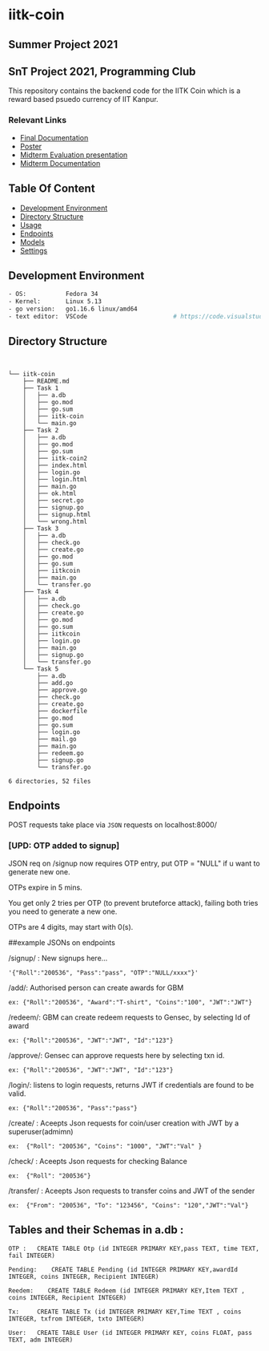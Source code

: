 # iitk-coin

## **Summer Project 2021**

## **SnT Project 2021, Programming Club**

This repository contains the backend code for the IITK Coin which is a reward based psuedo currency of IIT Kanpur.

### Relevant Links

- [Final Documentation](https://docs.google.com/document/d/1EeWv3Scq-kA00V1FJrz0wNHvRIWpM0l7oqCeJ1PEay8/edit?usp=sharing)
- [Poster](https://drive.google.com/file/d/1Iy7P4NNJWoIywhW9lNcm_IeZctU2mKc4/view?usp=sharing)
- [Midterm Evaluation presentation](https://docs.google.com/presentation/d/1kriN-7A3v1RlXUDL5NETX3roJKRMJInptkWofIxY8dg/edit?usp=sharing)
- [Midterm Documentation](https://docs.google.com/document/d/1bvOWH4k0U-l2pQ1jLWIDzOkJ2wbHNW4jJw7tMWkUV6o/edit?usp=sharing)

## Table Of Content

- [Development Environment](#development-environment)
- [Directory Structure](#directory-structure)
- [Usage](#usage)
- [Endpoints](#endpoints)
- [Models](#models)
- [Settings](#settings)

## Development Environment

```bash
- OS:           Fedora 34
- Kernel:       Linux 5.13 
- go version:   go1.16.6 linux/amd64    
- text editor:  VSCode    	                  # https://code.visualstudio.com/download
```

## Directory Structure

```


└── iitk-coin
    ├── README.md
    ├── Task 1
    │   ├── a.db
    │   ├── go.mod
    │   ├── go.sum
    │   ├── iitk-coin
    │   └── main.go
    ├── Task 2
    │   ├── a.db
    │   ├── go.mod
    │   ├── go.sum
    │   ├── iitk-coin2
    │   ├── index.html
    │   ├── login.go
    │   ├── login.html
    │   ├── main.go
    │   ├── ok.html
    │   ├── secret.go
    │   ├── signup.go
    │   ├── signup.html
    │   └── wrong.html
    ├── Task 3
    │   ├── a.db
    │   ├── check.go
    │   ├── create.go
    │   ├── go.mod
    │   ├── go.sum
    │   ├── iitkcoin
    │   ├── main.go
    │   └── transfer.go
    ├── Task 4
    │   ├── a.db
    │   ├── check.go
    │   ├── create.go
    │   ├── go.mod
    │   ├── go.sum
    │   ├── iitkcoin
    │   ├── login.go
    │   ├── main.go
    │   ├── signup.go
    │   └── transfer.go
    └── Task 5
        ├── a.db
        ├── add.go
        ├── approve.go
        ├── check.go
        ├── create.go
        ├── dockerfile
        ├── go.mod
        ├── go.sum
        ├── login.go
        ├── mail.go
        ├── main.go
        ├── redeem.go
        ├── signup.go
        └── transfer.go

6 directories, 52 files
```

## Endpoints

POST requests take place via `JSON` requests on localhost:8000/

 

### [UPD: OTP added to signup]

JSON req on /signup now requires OTP entry, put OTP = "NULL" if u want to generate new one.

OTPs expire in 5 mins. 

You get only 2 tries per OTP (to prevent bruteforce attack), failing both tries you need to generate a new one.

OTPs are 4 digits, may start with 0(s).




##example JSONs on endpoints 

/signup/ : New signups here...
```
'{"Roll":"200536", "Pass":"pass", "OTP":"NULL/xxxx"}'
```



/add/: Authorised person can create awards for GBM

```
ex: {"Roll":"200536", "Award":"T-shirt", "Coins":"100", "JWT":"JWT"}

```



/redeem/: GBM can create redeem requests to Gensec, by selecting Id of award

```
ex: {"Roll":"200536", "JWT":"JWT", "Id":"123"}

```



/approve/: Gensec can approve requests here by selecting txn id.

```
ex: {"Roll":"200536", "JWT":"JWT", "Id":"123"}

```






/login/: listens to login requests, returns JWT if credentials are found to be valid.

```
ex: {"Roll":"200536", "Pass":"pass"}

```



/create/ : Aceepts Json requests for coin/user creation with JWT by a superuser(admimn)

```
ex:  {"Roll": "200536", "Coins": "1000", "JWT":"Val" }

```



/check/ : Aceepts Json requests for checking Balance 

```
ex:  {"Roll": "200536"}

```



/transfer/ : Aceepts Json requests to transfer coins  and JWT of the sender

```
ex:  {"From": "200536", "To": "123456", "Coins": "120","JWT":"Val"} 

```



## Tables and their Schemas in a.db :

```
OTP :	CREATE TABLE Otp (id INTEGER PRIMARY KEY,pass TEXT, time TEXT, fail INTEGER)

Pending:    CREATE TABLE Pending (id INTEGER PRIMARY KEY,awardId INTEGER, coins INTEGER, Recipient INTEGER)

Reedem:    CREATE TABLE Redeem (id INTEGER PRIMARY KEY,Item TEXT , coins INTEGER, Recipient INTEGER)

Tx: 	CREATE TABLE Tx (id INTEGER PRIMARY KEY,Time TEXT , coins INTEGER, txfrom INTEGER, txto INTEGER)

User:	CREATE TABLE User (id INTEGER PRIMARY KEY, coins FLOAT, pass TEXT, adm INTEGER)



```




